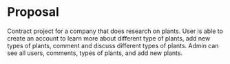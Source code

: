 # Proposal
Contract project for a company that does research on plants.
User is able to create an account to learn more about different type of plants, add new types of plants, comment and discuss different types of plants.
Admin can see all users, comments, types of plants, and add new plants.